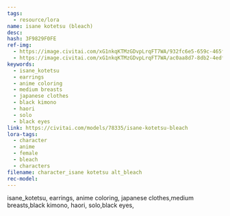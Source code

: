```yaml
---
tags:
  - resource/lora
name: isane kotetsu (bleach)
desc: 
hash: 3F9829F0FE
ref-img:
  - https://image.civitai.com/xG1nkqKTMzGDvpLrqFT7WA/932fc6e5-659c-465f-aec1-fea0a79c2820/width=450/1680210570774407-2123236016-(masterpiece_1.4),(best%20quality_1.4),,isane_kotetsu,earrings,anime%20coloring,%20long%20pink%20hair,%20sun%20glasses,%20hat,%20beach,%20bikini_.jpeg
  - https://image.civitai.com/xG1nkqKTMzGDvpLrqFT7WA/ac0aa8d7-8db2-4edf-8e81-8bce91f46e00/width=450/1680210570774413-1115335457-(masterpiece_1.4),(best%20quality_1.4),,isane_kotetsu,earrings,anime%20coloring,%20japanese%20clothes,medium%20breasts,black%20kimono,%20haori.jpeg
keywords:
  - isane_kotetsu
  - earrings
  - anime coloring
  - medium breasts
  - japanese clothes
  - black kimono
  - haori
  - solo
  - black eyes
link: https://civitai.com/models/78335/isane-kotetsu-bleach
lora-tags:
  - character
  - anime
  - female
  - bleach
  - characters
filename: character_isane kotetsu alt_bleach
rec-model:
---
```

isane_kotetsu, earrings, anime coloring, japanese clothes,medium breasts,black kimono, haori, solo,black eyes,